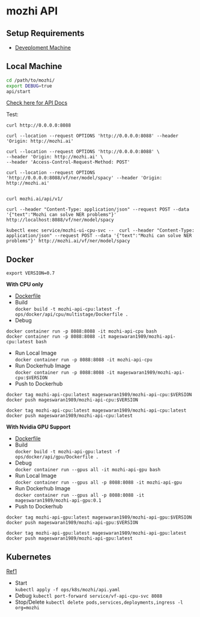 # mozhi API

## Setup Requirements
- [Deveploment Machine](dev_machine.md)

## Local Machine

```bash
cd /path/to/mozhi/
export DEBUG=true
api/start
```
[Check here for API Docs](http://localhost:8088/docs)

Test: 
```
curl http://0.0.0.0:8088

curl --location --request OPTIONS 'http://0.0.0.0:8088' --header 'Origin: http://mozhi.ai'

curl --location --request OPTIONS 'http://0.0.0.0:8088' \
--header 'Origin: http://mozhi.ai' \
--header 'Access-Control-Request-Method: POST' 

curl --location --request OPTIONS 'http://0.0.0.0:8088/vf/ner/model/spacy' --header 'Origin: http://mozhi.ai'


curl mozhi.ai/api/v1/

curl --header "Content-Type: application/json" --request POST --data '{"text":"Mozhi can solve NER problems"}' http://localhost:8088/vf/ner/model/spacy

kubectl exec service/mozhi-ui-cpu-svc --  curl --header "Content-Type: application/json" --request POST --data '{"text":"Mozhi can solve NER problems"}' http://mozhi.ai/vf/ner/model/spacy

```

## Docker

`export VERSION=0.7`

**With CPU only**

- [Dockerfile](../../../ops/docker/api/cpu/multistage/Dockerfile)
- Build  
`
docker build -t mozhi-api-cpu:latest -f ops/docker/api/cpu/multistage/Dockerfile .
`
- Debug  
```
docker container run -p 8088:8088 -it mozhi-api-cpu bash
docker container run -p 8088:8088 -it mageswaran1989/mozhi-api-cpu:latest bash
```
- Run Local Image  
`
docker container run -p 8088:8088 -it mozhi-api-cpu
`
- Run Dockerhub Image  
`
docker container run -p 8088:8088 -it mageswaran1989/mozhi-api-cpu:$VERSION
`
- Push to Dockerhub    
```
docker tag mozhi-api-cpu:latest mageswaran1989/mozhi-api-cpu:$VERSION
docker push mageswaran1989/mozhi-api-cpu:$VERSION

docker tag mozhi-api-cpu:latest mageswaran1989/mozhi-api-cpu:latest
docker push mageswaran1989/mozhi-api-cpu:latest
```

**With Nvidia GPU Support**
- [Dockerfile](../../../ops/docker/api/gpu/Dockerfile)
- Build  
`
docker build -t mozhi-api-gpu:latest -f ops/docker/api/gpu/Dockerfile .
`
- Debug  
`
docker container run --gpus all -it mozhi-api-gpu bash
`
- Run Local Image  
`
docker container run --gpus all -p 8088:8088 -it mozhi-api-gpu
`
- Run Dockerhub Image  
`
docker container run --gpus all -p 8088:8088 -it mageswaran1989/mozhi-api-gpu:0.1
`
- Push to Dockerhub    
```
docker tag mozhi-api-gpu:latest mageswaran1989/mozhi-api-gpu:$VERSION
docker push mageswaran1989/mozhi-api-gpu:$VERSION

docker tag mozhi-api-gpu:latest mageswaran1989/mozhi-api-gpu:latest
docker push mageswaran1989/mozhi-api-gpu:latest
```


## Kubernetes

[Ref1](https://github.com/4OH4/kubernetes-fastapi)

- Start  
`
kubectl apply -f ops/k8s/mozhi/api.yaml
`
- Debug
`
kubectl port-forward service/vf-api-cpu-svc 8088
`  
- Stop/Delete
`
kubectl delete pods,services,deployments,ingress -l org=mozhi   
`
